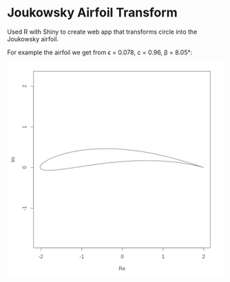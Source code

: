 # Joukowsky Airfoil Transform

Used R with Shiny to create web app that transforms circle into the Joukowsky airfoil.

For example the airfoil we get from ϵ = 0.078, c = 0.96, β = 8.05°:

![AIRFOIL](images/transform-zz78-z96-8z5.png)
